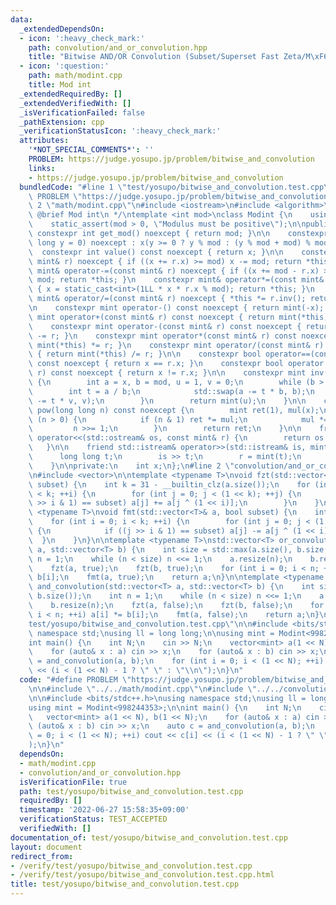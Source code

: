 ```yaml
---
data:
  _extendedDependsOn:
  - icon: ':heavy_check_mark:'
    path: convolution/and_or_convolution.hpp
    title: "Bitwise AND/OR Convolution (Subset/Superset Fast Zeta/M\xF6bius Transform)"
  - icon: ':question:'
    path: math/modint.cpp
    title: Mod int
  _extendedRequiredBy: []
  _extendedVerifiedWith: []
  _isVerificationFailed: false
  _pathExtension: cpp
  _verificationStatusIcon: ':heavy_check_mark:'
  attributes:
    '*NOT_SPECIAL_COMMENTS*': ''
    PROBLEM: https://judge.yosupo.jp/problem/bitwise_and_convolution
    links:
    - https://judge.yosupo.jp/problem/bitwise_and_convolution
  bundledCode: "#line 1 \"test/yosupo/bitwise_and_convolution.test.cpp\"\n#define\
    \ PROBLEM \"https://judge.yosupo.jp/problem/bitwise_and_convolution\"\n\n#line\
    \ 2 \"math/modint.cpp\"\n#include <iostream>\n#include <algorithm>\n\n/**\n *\
    \ @brief Mod int\n */\ntemplate <int mod>\nclass Modint {\n    using mint = Modint;\n\
    \    static_assert(mod > 0, \"Modulus must be positive\");\n\npublic:\n    static\
    \ constexpr int get_mod() noexcept { return mod; }\n\n    constexpr Modint(long\
    \ long y = 0) noexcept : x(y >= 0 ? y % mod : (y % mod + mod) % mod) {}\n\n  \
    \  constexpr int value() const noexcept { return x; }\n\n    constexpr mint& operator+=(const\
    \ mint& r) noexcept { if ((x += r.x) >= mod) x -= mod; return *this; }\n    constexpr\
    \ mint& operator-=(const mint& r) noexcept { if ((x += mod - r.x) >= mod) x -=\
    \ mod; return *this; }\n    constexpr mint& operator*=(const mint& r) noexcept\
    \ { x = static_cast<int>(1LL * x * r.x % mod); return *this; }\n    constexpr\
    \ mint& operator/=(const mint& r) noexcept { *this *= r.inv(); return *this; }\n\
    \n    constexpr mint operator-() const noexcept { return mint(-x); }\n\n    constexpr\
    \ mint operator+(const mint& r) const noexcept { return mint(*this) += r; }\n\
    \    constexpr mint operator-(const mint& r) const noexcept { return mint(*this)\
    \ -= r; }\n    constexpr mint operator*(const mint& r) const noexcept { return\
    \ mint(*this) *= r; }\n    constexpr mint operator/(const mint& r) const noexcept\
    \ { return mint(*this) /= r; }\n\n    constexpr bool operator==(const mint& r)\
    \ const noexcept { return x == r.x; }\n    constexpr bool operator!=(const mint&\
    \ r) const noexcept { return x != r.x; }\n\n    constexpr mint inv() const noexcept\
    \ {\n        int a = x, b = mod, u = 1, v = 0;\n        while (b > 0) {\n    \
    \        int t = a / b;\n            std::swap(a -= t * b, b);\n            std::swap(u\
    \ -= t * v, v);\n        }\n        return mint(u);\n    }\n\n    constexpr mint\
    \ pow(long long n) const noexcept {\n        mint ret(1), mul(x);\n        while\
    \ (n > 0) {\n            if (n & 1) ret *= mul;\n            mul *= mul;\n   \
    \         n >>= 1;\n        }\n        return ret;\n    }\n\n    friend std::ostream&\
    \ operator<<(std::ostream& os, const mint& r) {\n        return os << r.x;\n \
    \   }\n\n    friend std::istream& operator>>(std::istream& is, mint& r) {\n  \
    \      long long t;\n        is >> t;\n        r = mint(t);\n        return is;\n\
    \    }\n\nprivate:\n    int x;\n};\n#line 2 \"convolution/and_or_convolution.hpp\"\
    \n#include <vector>\n\ntemplate <typename T>\nvoid fzt(std::vector<T>& a, bool\
    \ subset) {\n    int k = 31 - __builtin_clz(a.size());\n    for (int i = 0; i\
    \ < k; ++i) {\n        for (int j = 0; j < (1 << k); ++j) {\n            if ((j\
    \ >> i & 1) == subset) a[j] += a[j ^ (1 << i)];\n        }\n    }\n}\n\ntemplate\
    \ <typename T>\nvoid fmt(std::vector<T>& a, bool subset) {\n    int k = 31 - __builtin_clz(a.size());\n\
    \    for (int i = 0; i < k; ++i) {\n        for (int j = 0; j < (1 << k); ++j)\
    \ {\n            if ((j >> i & 1) == subset) a[j] -= a[j ^ (1 << i)];\n      \
    \  }\n    }\n}\n\ntemplate <typename T>\nstd::vector<T> or_convolution(std::vector<T>\
    \ a, std::vector<T> b) {\n    int size = std::max(a.size(), b.size());\n    int\
    \ n = 1;\n    while (n < size) n <<= 1;\n    a.resize(n);\n    b.resize(n);\n\
    \    fzt(a, true);\n    fzt(b, true);\n    for (int i = 0; i < n; ++i) a[i] *=\
    \ b[i];\n    fmt(a, true);\n    return a;\n}\n\ntemplate <typename T>\nstd::vector<T>\
    \ and_convolution(std::vector<T> a, std::vector<T> b) {\n    int size = std::max(a.size(),\
    \ b.size());\n    int n = 1;\n    while (n < size) n <<= 1;\n    a.resize(n);\n\
    \    b.resize(n);\n    fzt(a, false);\n    fzt(b, false);\n    for (int i = 0;\
    \ i < n; ++i) a[i] *= b[i];\n    fmt(a, false);\n    return a;\n}\n#line 5 \"\
    test/yosupo/bitwise_and_convolution.test.cpp\"\n\n#include <bits/stdc++.h>\nusing\
    \ namespace std;\nusing ll = long long;\n\nusing mint = Modint<998244353>;\n\n\
    int main() {\n    int N;\n    cin >> N;\n    vector<mint> a(1 << N), b(1 << N);\n\
    \    for (auto& x : a) cin >> x;\n    for (auto& x : b) cin >> x;\n    auto c\
    \ = and_convolution(a, b);\n    for (int i = 0; i < (1 << N); ++i) cout << c[i]\
    \ << (i < (1 << N) - 1 ? \" \" : \"\\n\");\n}\n"
  code: "#define PROBLEM \"https://judge.yosupo.jp/problem/bitwise_and_convolution\"\
    \n\n#include \"../../math/modint.cpp\"\n#include \"../../convolution/and_or_convolution.hpp\"\
    \n\n#include <bits/stdc++.h>\nusing namespace std;\nusing ll = long long;\n\n\
    using mint = Modint<998244353>;\n\nint main() {\n    int N;\n    cin >> N;\n \
    \   vector<mint> a(1 << N), b(1 << N);\n    for (auto& x : a) cin >> x;\n    for\
    \ (auto& x : b) cin >> x;\n    auto c = and_convolution(a, b);\n    for (int i\
    \ = 0; i < (1 << N); ++i) cout << c[i] << (i < (1 << N) - 1 ? \" \" : \"\\n\"\
    );\n}\n"
  dependsOn:
  - math/modint.cpp
  - convolution/and_or_convolution.hpp
  isVerificationFile: true
  path: test/yosupo/bitwise_and_convolution.test.cpp
  requiredBy: []
  timestamp: '2022-06-27 15:58:35+09:00'
  verificationStatus: TEST_ACCEPTED
  verifiedWith: []
documentation_of: test/yosupo/bitwise_and_convolution.test.cpp
layout: document
redirect_from:
- /verify/test/yosupo/bitwise_and_convolution.test.cpp
- /verify/test/yosupo/bitwise_and_convolution.test.cpp.html
title: test/yosupo/bitwise_and_convolution.test.cpp
---
```


